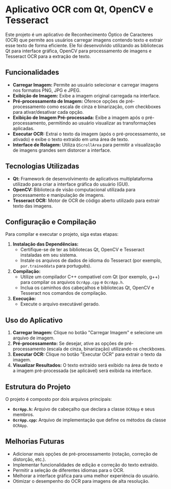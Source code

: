 # Aplicativo OCR com Qt, OpenCV e Tesseract

Este projeto é um aplicativo de Reconhecimento Óptico de Caracteres (OCR) que permite aos usuários carregar imagens contendo texto e extrair esse texto de forma eficiente. Ele foi desenvolvido utilizando as bibliotecas Qt para interface gráfica, OpenCV para processamento de imagens e Tesseract OCR para a extração de texto.

## Funcionalidades

* **Carregar Imagem:** Permite ao usuário selecionar e carregar imagens nos formatos PNG, JPG e JPEG.
* **Exibição de Imagem:** Exibe a imagem original carregada na interface.
* **Pré-processamento de Imagem:** Oferece opções de pré-processamento como escala de cinza e binarização, com checkboxes para ativar/desativar cada opção.
* **Exibição de Imagem Pré-processada:** Exibe a imagem após o pré-processamento, permitindo ao usuário visualizar as transformações aplicadas.
* **Executar OCR:** Extrai o texto da imagem (após o pré-processamento, se ativado) e exibe o texto extraído em uma área de texto.
* **Interface de Rolagem:** Utiliza `QScrollArea` para permitir a visualização de imagens grandes sem distorcer a interface.

## Tecnologias Utilizadas

* **Qt:** Framework de desenvolvimento de aplicativos multiplataforma utilizado para criar a interface gráfica do usuário (GUI).
* **OpenCV:** Biblioteca de visão computacional utilizada para processamento e manipulação de imagens.
* **Tesseract OCR:** Motor de OCR de código aberto utilizado para extrair texto das imagens.

## Configuração e Compilação

Para compilar e executar o projeto, siga estas etapas:

1.  **Instalação das Dependências:**
    * Certifique-se de ter as bibliotecas Qt, OpenCV e Tesseract instaladas em seu sistema.
    * Instale os arquivos de dados de idioma do Tesseract (por exemplo, `por.traineddata` para português).
2.  **Compilação:**
    * Utilize um compilador C++ compatível com Qt (por exemplo, g++) para compilar os arquivos `OcrApp.cpp` e `OcrApp.h`.
    * Inclua os caminhos dos cabeçalhos e bibliotecas Qt, OpenCV e Tesseract nos comandos de compilação.
3.  **Execução:**
    * Execute o arquivo executável gerado.

## Uso do Aplicativo

1.  **Carregar Imagem:** Clique no botão "Carregar Imagem" e selecione um arquivo de imagem.
2.  **Pré-processamento:** Se desejar, ative as opções de pré-processamento (escala de cinza, binarização) utilizando os checkboxes.
3.  **Executar OCR:** Clique no botão "Executar OCR" para extrair o texto da imagem.
4.  **Visualizar Resultados:** O texto extraído será exibido na área de texto e a imagem pré-processada (se aplicável) será exibida na interface.

## Estrutura do Projeto

O projeto é composto por dois arquivos principais:

* **`OcrApp.h`:** Arquivo de cabeçalho que declara a classe `OCRApp` e seus membros.
* **`OcrApp.cpp`:** Arquivo de implementação que define os métodos da classe `OCRApp`.

## Melhorias Futuras

* Adicionar mais opções de pré-processamento (rotação, correção de distorção, etc.).
* Implementar funcionalidades de edição e correção do texto extraído.
* Permitir a seleção de diferentes idiomas para o OCR.
* Melhorar a interface gráfica para uma melhor experiência do usuário.
* Otimizar o desempenho do OCR para imagens de alta resolução.
